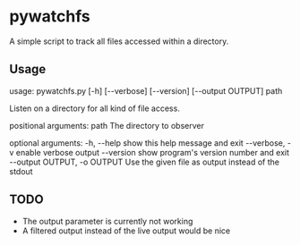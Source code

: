 pywatchfs
=========

A simple script to track all files accessed within a directory.

Usage
-----

  usage: pywatchfs.py [-h] [--verbose] [--version] [--output OUTPUT] path

  Listen on a directory for all kind of file access.

  positional arguments:
    path                  The directory to observer

  optional arguments:
    -h, --help            show this help message and exit
    --verbose, -v         enable verbose output
    --version             show program's version number and exit
    --output OUTPUT, -o OUTPUT
                          Use the given file as output instead of the stdout

TODO
----

- The output parameter is currently not working
- A filtered output instead of the live output would be nice

